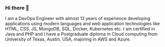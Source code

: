 ### Hi there 👋

<!--
**chytons/chytons** is a ✨ _special_ ✨ repository because its `README.md` (this file) appears on your GitHub profile.

Here are some ideas to get you started:

- 🔭 I’m currently working on ...
- 🌱 I’m currently learning ...
- 👯 I’m looking to collaborate on ...
- 🤔 I’m looking for help with ...
- 💬 Ask me about ...
- 📫 How to reach me: ...
- 😄 Pronouns: ...
- ⚡ Fun fact: ...
-->
I am a DevOps Engineer with almost 12 years of experience developing applications using modern languages and web application technologies like HTML, CSS, JS, MongoDB, SQL, Docker, Kubernetes etc. I am certified in Java and PHP and I have a Postgraduate diploma in Cloud computing from University of Texas, Austin, USA, majoring in AWS and Azure.
